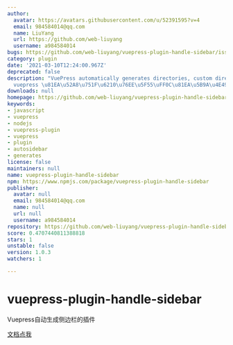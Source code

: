 ```yaml
---
author:
  avatar: https://avatars.githubusercontent.com/u/52391595?v=4
  email: 984584014@qq.com
  name: LiuYang
  url: https://github.com/web-liuyang
  username: a984584014
bugs: https://github.com/web-liuyang/vuepress-plugin-handle-sidebar/issues
category: plugin
date: '2021-03-10T12:24:00.967Z'
deprecated: false
description: "VuePress automatically generates directories, custom directories\u3002\
  vuepress \u81EA\u52A8\u751F\u6210\u76EE\u5F55\uFF0C\u81EA\u5B9A\u4E49\u76EE\u5F55"
downloads: null
homepage: https://github.com/web-liuyang/vuepress-plugin-handle-sidebar#readme
keywords:
- javascript
- vuepress
- nodejs
- vuepress-plugin
- vuepress
- plugin
- autosidebar
- generates
license: false
maintainers: null
name: vuepress-plugin-handle-sidebar
npm: https://www.npmjs.com/package/vuepress-plugin-handle-sidebar
publisher:
  avatar: null
  email: 984584014@qq.com
  name: null
  url: null
  username: a984584014
repository: https://github.com/web-liuyang/vuepress-plugin-handle-sidebar
score: 0.4707440811388818
stars: 1
unstable: false
version: 1.0.3
watchers: 1

---
```


# vuepress-plugin-handle-sidebar

Vuepress自动生成侧边栏的插件

[文档点我](https://webliuyang.com/vue/vuepress/)


